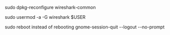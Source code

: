 sudo dpkg-reconfigure wireshark-common 

sudo usermod -a -G wireshark $USER

sudo reboot instead of rebooting gnome-session-quit --logout --no-prompt

